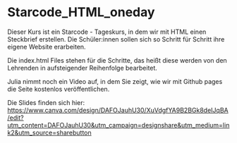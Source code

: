 # Starcode_HTML_oneday

Dieser Kurs ist ein Starcode - Tageskurs, in dem wir mit HTML einen Steckbrief erstellen.
Die Schüler:innen sollen sich so Schritt für Schritt ihre eigene Website erarbeiten.

Die index.html Files stehen für die Schritte, das heißt diese werden von den Lehrenden in aufsteigender Reihenfolge bearbeitet.

Julia nimmt noch ein Video auf, in dem Sie zeigt, wie wir mit Github pages die Seite kostenlos veröffentlichen.

Die Slides finden sich hier: https://www.canva.com/design/DAFOJauhU30/XuVdgfYA9B2BGk8deIJqBA/edit?utm_content=DAFOJauhU30&utm_campaign=designshare&utm_medium=link2&utm_source=sharebutton
